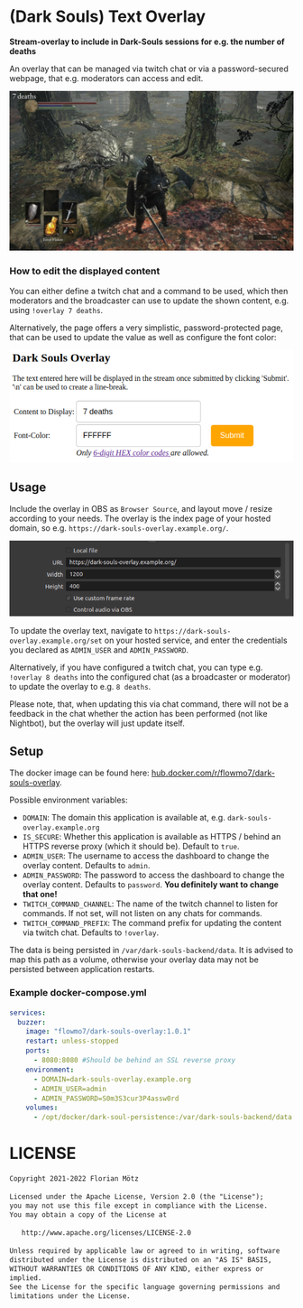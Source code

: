 # (Dark Souls) Text Overlay

**Stream-overlay to include in Dark-Souls sessions for e.g. the number of deaths**

An overlay that can be managed via twitch chat or via a password-secured webpage, that e.g. moderators can access and
edit.

<p align="center">
  <img src="https://github.com/FlowMo7/dark-souls-overlay/raw/master/screenshots/DarkSoulsOverlayScreenshot.png" alt="Screenshot of the game Dark Souls with the OBS overlay of the number of deaths" />
</p>

### How to edit the displayed content

You can either define a twitch chat and a command to be used, which then moderators and the broadcaster can use to
update the shown content, e.g. using `!overlay 7 deaths`.

Alternatively, the page offers a very simplistic, password-protected page, that can be used to update the value as well
as configure the font color:

<p align="center">
  <img src="https://github.com/FlowMo7/dark-souls-overlay/raw/master/screenshots/DarkSoulsOverlaySetPageScreenshot.png" alt="Screenshot of the page to update the shown value and font color" />
</p>

## Usage

Include the overlay in OBS as `Browser Source`, and layout move / resize according to your needs. The overlay is the
index page of your hosted domain, so e.g. `https://dark-souls-overlay.example.org/`.

<p align="center">
  <img src="https://github.com/FlowMo7/dark-souls-overlay/raw/master/screenshots/DarkSoulsOverlayObsSettingsScreenshot.png" alt="Screenshot of the page to update the shown value and font color" />
</p>

To update the overlay text, navigate to `https://dark-souls-overlay.example.org/set` on your hosted service, and enter
the credentials you declared as `ADMIN_USER` and `ADMIN_PASSWORD`.

Alternatively, if you have configured a twitch chat, you can type e.g. `!overlay 8 deaths` into the configured chat (as
a broadcaster or moderator) to update the overlay to e.g. `8 deaths`.

Please note, that, when updating this via chat command, there will not be a feedback in the chat whether the action has
been performed (not like Nightbot), but the overlay will just update itself.

## Setup

The docker image can be found
here: [hub.docker.com/r/flowmo7/dark-souls-overlay](https://hub.docker.com/r/flowmo7/dark-souls-overlay).

Possible environment variables:

* `DOMAIN`: The domain this application is available at, e.g. `dark-souls-overlay.example.org`
* `IS_SECURE`: Whether this application is available as HTTPS / behind an HTTPS reverse proxy (which it should be).
  Default to `true`.
* `ADMIN_USER`: The username to access the dashboard to change the overlay content. Defaults to `admin`.
* `ADMIN_PASSWORD`: The password to access the dashboard to change the overlay content. Defaults to `password`. **You
  definitely want to change that one!**
* `TWITCH_COMMAND_CHANNEL`: The name of the twitch channel to listen for commands. If not set, will not listen on any
  chats for commands.
* `TWITCH_COMMAND_PREFIX`: The command prefix for updating the content via twitch chat. Defaults to `!overlay`.

The data is being persisted in `/var/dark-souls-backend/data`. It is advised to map this path as a volume, otherwise
your overlay data may not be persisted between application restarts.

### Example docker-compose.yml

```yaml
services:
  buzzer:
    image: "flowmo7/dark-souls-overlay:1.0.1"
    restart: unless-stopped
    ports:
      - 8080:8080 #Should be behind an SSL reverse proxy
    environment:
      - DOMAIN=dark-souls-overlay.example.org
      - ADMIN_USER=admin
      - ADMIN_PASSWORD=S0m3S3cur3P4assw0rd
    volumes:
      - /opt/docker/dark-soul-persistence:/var/dark-souls-backend/data:rw #Change host location to your persistence path
```

# LICENSE

```
Copyright 2021-2022 Florian Mötz

Licensed under the Apache License, Version 2.0 (the "License");
you may not use this file except in compliance with the License.
You may obtain a copy of the License at

   http://www.apache.org/licenses/LICENSE-2.0

Unless required by applicable law or agreed to in writing, software
distributed under the License is distributed on an "AS IS" BASIS,
WITHOUT WARRANTIES OR CONDITIONS OF ANY KIND, either express or implied.
See the License for the specific language governing permissions and
limitations under the License.
```
